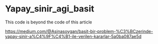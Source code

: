 # Yapay_sinir_agi_basit
This code is beyond the code of this article 

https://medium.com/@Asinasoygan/basit-bir-problem-%C3%BCzerinde-yapay-sinir-a%C4%9F%C4%B1-ile-verilen-kararlar-5a0ba087ae5d
